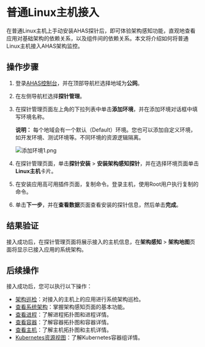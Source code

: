 # 普通Linux主机接入

在普通Linux主机上手动安装AHAS探针后，即可体验架构感知功能，直观地查看应用对基础架构的依赖关系，以及组件间的依赖关系。本文将介绍如何将普通Linux主机接入AHAS架构监控。

## 操作步骤

1.  登录[AHAS控制台](https://ahas.console.aliyun.com)，并在顶部导航栏选择地域为**公网**。
2.  在左侧导航栏选择**探针管理**。
3.  在探针管理页面左上角的下拉列表中单击**添加环境**，并在添加环境对话框中填写环境名称。

    **说明：** 每个地域会有一个默认（Default）环境。您也可以添加自定义环境，如开发环境、测试环境等。不同环境的资源逻辑隔离。

    ![添加环境1.png](https://static-aliyun-doc.oss-accelerate.aliyuncs.com/assets/img/zh-CN/3786928161/p263020.png)

4.  在探针管理页面，单击**探针安装** \> **安装架构感知探针**，并在选择环境页面单击**Linux主机**卡片。
5.  在安装应用高可用插件页面，复制命令。登录主机，使用Root用户执行复制的命令。
6.  单击**下一步**，并在**查看数据**页面查看安装的探针信息，然后单击**完成**。

## 结果验证

接入成功后，在探针管理页面将展示接入的主机信息，在**架构感知** \> **架构地图**页面将显示已接入应用的系统架构。

## 后续操作

接入成功后，您可以执行以下操作：

-   [架构巡检](/cn.zh-CN/架构感知/架构巡检.md)：对接入的主机上的应用进行系统架构巡检。
-   [查看系统架构](/cn.zh-CN/架构感知/架构地图/应用视图.md)：掌握架构感知页面的基本功能。
-   [查看进程](/cn.zh-CN/架构感知/架构地图/云资源视图.md)：了解进程拓扑图和进程详情。
-   [查看容器](/cn.zh-CN/架构感知/架构地图/Kubernetes监控视图.md)：了解容器拓扑图和容器详情。
-   [查看主机](/cn.zh-CN/架构感知/架构地图/风险视图.md)：了解主机拓扑图和主机详情。
-   [Kubernetes资源视图](/cn.zh-CN/架构感知/架构地图/Kubernetes资源视图.md)：了解Kubernetes容器组详情。


